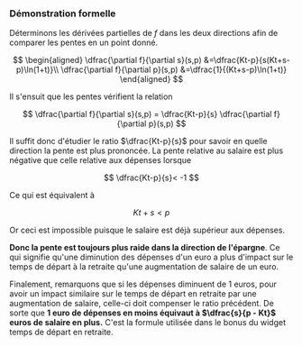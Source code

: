 ### Démonstration formelle

Déterminons les dérivées partielles de $f$ dans les deux directions afin de comparer les pentes en un point donné.

$$
\begin{aligned}
\dfrac{\partial f}{\partial s}(s,p)
  &=\dfrac{Kt-p}{s(Kt+s-p)\ln(1+t)}\\
\dfrac{\partial f}{\partial p}(s,p)
  &=\dfrac{1}{(Kt+s-p)\ln(1+t)}
\end{aligned}
$$

Il s'ensuit que les pentes vérifient la relation

$$
  \dfrac{\partial f}{\partial s}(s,p) = \dfrac{Kt-p}{s} \dfrac{\partial f}{\partial p}(s,p)
$$

Il suffit donc d'étudier le ratio $\dfrac{Kt-p}{s}$ pour savoir en quelle direction la pente est plus prononcée. La pente relative au salaire est plus négative que celle relative aux dépenses lorsque

$$
  \dfrac{Kt-p}{s}< -1
$$

Ce qui est équivalent à

$$
  Kt + s < p
$$

Or ceci est impossible puisque le salaire est déjà supérieur aux dépenses.

**Donc la pente est toujours plus raide dans la direction de l'épargne**. Ce qui signifie qu'une diminution des dépenses d'un euro a plus d'impact sur le temps de départ à la retraite qu'une augmentation de salaire de un euro.

Finalement, remarquons que si les dépenses diminuent de 1 euros, pour avoir un impact similaire sur le temps de départ en retraite par une augmentation de salaire, celle-ci doit compenser le ratio précédent. De sorte que **1 euro de dépenses en moins équivaut à $\dfrac{s}{p - Kt}$ euros de salaire en plus.** C'est la formule utilisée dans le bonus du widget temps de départ en retraite.

